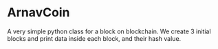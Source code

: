 # ArnavCoin
A very simple python class for a block on blockchain. 
We create 3 initial blocks and print data inside each block, and their hash value.



